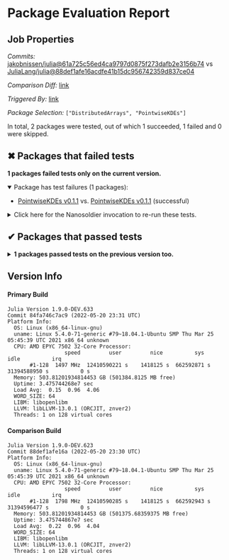 # Package Evaluation Report

## Job Properties

*Commits:* [jakobnissen/julia@61a725c56ed4ca9797d0875f273dafb2e3156b74](https://github.com/jakobnissen/julia/commit/61a725c56ed4ca9797d0875f273dafb2e3156b74) vs [JuliaLang/julia@88def1afe16acdfe41b15dc956742359d837ce04](https://github.com/JuliaLang/julia/commit/88def1afe16acdfe41b15dc956742359d837ce04)

*Comparison Diff:* [link](https://github.com/JuliaLang/julia/compare/88def1afe16acdfe41b15dc956742359d837ce04..jakobnissen/julia:61a725c56ed4ca9797d0875f273dafb2e3156b74)

*Triggered By:* [link](https://github.com/JuliaLang/julia/pull/42202#issuecomment-1133480969)

*Package Selection:* `["DistributedArrays", "PointwiseKDEs"]`

In total, 2 packages were tested, out of which 1 succeeded, 1 failed and 0 were skipped.


## ✖ Packages that failed tests

**1 packages failed tests only on the current version.**

<details open><summary>Package has test failures (1 packages):</summary>
<p>


- [PointwiseKDEs v0.1.1](https://s3.amazonaws.com/julialang-reports/nanosoldier/pkgeval/by_hash/61a725c_vs_88def1a/PointwiseKDEs.primary.log) vs. [PointwiseKDEs v0.1.1](https://s3.amazonaws.com/julialang-reports/nanosoldier/pkgeval/by_hash/61a725c_vs_88def1a/PointwiseKDEs.against.log) (successful)

</p>
</details>

<details><summary>Click here for the Nanosoldier invocation to re-run these tests.</summary>
<p>

```
@nanosoldier `runtests(["PointwiseKDEs"], vs = ":master")`
```

</p>
</details>



## ✔ Packages that passed tests

<details><summary><strong>1 packages passed tests on the previous version too.</strong></summary>
<p>

- [DistributedArrays v0.6.6](https://s3.amazonaws.com/julialang-reports/nanosoldier/pkgeval/by_hash/61a725c_vs_88def1a/DistributedArrays.primary.log)

</p>
</details>


## Version Info

#### Primary Build

```
Julia Version 1.9.0-DEV.633
Commit 84fa746c7ac9 (2022-05-20 23:31 UTC)
Platform Info:
  OS: Linux (x86_64-linux-gnu)
  uname: Linux 5.4.0-71-generic #79~18.04.1-Ubuntu SMP Thu Mar 25 05:45:39 UTC 2021 x86_64 unknown
  CPU: AMD EPYC 7502 32-Core Processor: 
                  speed         user         nice          sys         idle          irq
       #1-128  1497 MHz  12410590221 s    1418125 s  662592871 s  31394588950 s          0 s
  Memory: 503.81201934814453 GB (501384.8125 MB free)
  Uptime: 3.475744268e7 sec
  Load Avg:  0.15  0.96  4.06
  WORD_SIZE: 64
  LIBM: libopenlibm
  LLVM: libLLVM-13.0.1 (ORCJIT, znver2)
  Threads: 1 on 128 virtual cores

```

#### Comparison Build

```
Julia Version 1.9.0-DEV.623
Commit 88def1afe16a (2022-05-20 23:30 UTC)
Platform Info:
  OS: Linux (x86_64-linux-gnu)
  uname: Linux 5.4.0-71-generic #79~18.04.1-Ubuntu SMP Thu Mar 25 05:45:39 UTC 2021 x86_64 unknown
  CPU: AMD EPYC 7502 32-Core Processor: 
                  speed         user         nice          sys         idle          irq
       #1-128  1798 MHz  12410590285 s    1418125 s  662592943 s  31394596477 s          0 s
  Memory: 503.81201934814453 GB (501375.68359375 MB free)
  Uptime: 3.475744867e7 sec
  Load Avg:  0.22  0.96  4.04
  WORD_SIZE: 64
  LIBM: libopenlibm
  LLVM: libLLVM-13.0.1 (ORCJIT, znver2)
  Threads: 1 on 128 virtual cores

```
<!-- Generated on 2022-05-20T20:31:32.628 -->
